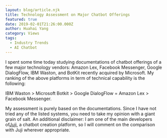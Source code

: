 ```yaml
---
layout: blog/article.njk
title: Technology Assessment on Major Chatbot Offerings
featured: true
date: 2019-02-01T21:26:00.000Z
author: Huahai Yang
category: Views
tags:
  - Industry Trends
  - AI Chatbot
---
```

I spent some time today studying documentations of chatbot offerings of a few major technology vendors: Amazon Lex, Facebook Messenger, Google DialogFlow, IBM Waston, and BotKit recently acquired by Microsoft. My ranking of the above platforms in term of technical capability is the following:

IBM Waston > Microsoft Botkit > Google DialogFlow = Amazon Lex > Facebook Messenger.

My assessment is purely based on the documentations. Since I have not tried any of the listed systems, you need to take my opinion with a giant grain of salt. An additional disclaimer: I am one of the main developers of[Juji](https://juji.io/), a chatbot creation platform, so I will comment on the comparison with Juji wherever appropriate.
